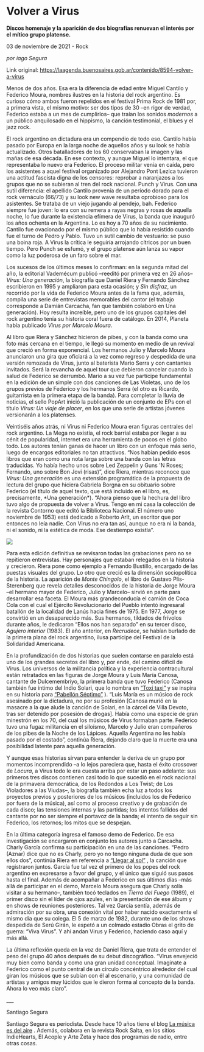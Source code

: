 # Volver a Virus

**Discos homenaje y la aparición de dos biografías renuevan el interés por el mítico grupo platense.**

03 de noviembre de 2021 - Rock

_por iago Segura_

Link original: https://laagenda.buenosaires.gob.ar/contenido/8594-volver-a-virus



Menos de dos años. Esa era la diferencia de edad entre Miguel Cantilo y Federico Moura, nombres ilustres en la historia del rock argentino. Es curioso cómo ambos fueron repelidos en el festival Prima Rock de 1981 por, a primera vista, el mismo motivo: ser dos tipos de 30 –en rigor de verdad, Federico estaba a un mes de cumplirlos– que traían los sonidos *modernos* a un público anquilosado en el hippismo, la canción testimonial, el blues y el jazz rock.




El rock argentino en dictadura era un compendio de todo eso. Cantilo había pasado por Europa en la larga noche de aquellos años y su look se había actualizado. Otros batalladores de los 60 conservaban la imagen y las mañas de esa década. En ese contexto, y aunque Miguel lo intentara, el que representaba lo nuevo era Federico. El proceso militar venía en caída, pero los asistentes a aquel festival organizado por Alejandro Pont Lezica tuvieron una actitud fascista digna de los censores: reprobar a naranjazos a los grupos que no se subieran al tren del rock nacional. Punch y Virus. Con una sutil diferencia: el apellido Cantilo provenía de un período dorado para el rock vernáculo (66/73) y su look new wave resultaba oprobioso para los asistentes. Se trataba de un viejo jugando al pendejo, bah. Federico siempre fue joven: lo era con su remera a rayas negras y rosas de aquella noche, lo fue durante la existencia efímera de Virus, la banda que inauguró los años ochenta en la Argentina. Lo es hoy a 70 años de su nacimiento. Cantilo fue ovacionado por el mismo público que lo había resistido cuando fue el turno de Pedro y Pablo. Tuvo un sutil cambio de vestuario: se puso una boina roja. A Virus la crítica le seguiría arrojando cítricos por un buen tiempo. Pero Punch se esfumó, y el grupo platense aún lanza su vapor como la luz poderosa de un faro sobre el mar.




Los sucesos de los últimos meses lo confirman: en la segunda mitad del año, la editorial Vademécum publicó –reeditó por primera vez en 26 años– *Virus: Una generación*, la biografía que Daniel Riera y Fernando Sánchez escribieron en 1995 y ampliaron para esta ocasión; y *Sin disfraz*, un recorrido por la vida de Federico Moura antes de la fama que, además, compila una serie de entrevistas memorables del cantor (el trabajo corresponde a Damián Carcacha, fan que también colaboró en Una generación). Hoy resulta increíble, pero uno de los grupos capitales del rock argentino tenía su historia coral fuera de catálogo. En 2014, Planeta había publicado *Virus por Marcelo Moura*.




Al libro que Riera y Sánchez hicieron de pibes, y con la banda como una foto más cercana en el tiempo, le llegó su momento en medio de un revival que creció en forma exponencial. Los hermanos Julio y Marcelo Moura anunciaron una gira que oficiará a la vez como regreso y despedida de una versión remozada de Virus, junto al baterista Mario Serra y con cantantes invitados. Será la revancha de aquel tour que debieron cancelar cuando la salud de Federico se derrumbó. Mario a su vez fue partícipe fundamental en la edición de un simple con dos canciones de Las Violetas, uno de los grupos previos de Federico y los hermanos Serra (el otro es Ricardo, guitarrista en la primera etapa de la banda). Para completar la lluvia de noticias, el sello PopArt inició la publicación de un conjunto de EPs con el título *Virus: Un viaje de placer*, en los que una serie de artistas jóvenes versionarán a los platenses.




Veintiséis años atrás, ni Virus ni Federico Moura eran figuras centrales del rock argentino. La Mega no existía, el rock barrial estaba por llegar a su cénit de popularidad, internet era una herramienta de pocos en el globo todo. Los autores tenían ganas de hacer un libro con un enfoque más serio, luego de encargos editoriales no tan atractivos. “Nos habían pedido esos libros que eran como una nota larga sobre una banda con las letras traducidas. Yo había hecho unos sobre Led Zeppelin y Guns 'N Roses; Fernando, uno sobre Bon Jovi (risas)”, dice Riera, mientras reconoce que *Virus: Una generación* es una extensión programática de la propuesta de lectura del grupo que hiciera Gabriela Borgna en su obituario sobre Federico (el título de aquel texto, que está incluido en el libro, es, precisamente, \*Una generación\*). “Ahora pienso que la hechura del libro tuvo algo de propuesta de volver a Virus. Tengo en mi casa la colección de la revista Contorno que editó la Biblioteca Nacional. El número uno noviembre de 1953) está dedicado a Roberto Arlt, un escritor que por entonces no leía nadie. Con Virus no era tan así, aunque no era ni la banda, ni el sonido, ni la estética de moda. Ese destiempo existía”.




![](https://cdn.feater.me/files/images/107788/8af8bcd7-6297-40d7-98a7-9297841d2b38.png)




Para esta edición definitiva se revisaron todas las grabaciones pero no se repitieron entrevistas. Hay personajes que estaban relegados en la historia y crecieron. Riera pone como ejemplo a Fernando Bustillo, encargado de las puestas visuales del grupo. Lo otro que creció es la dimensión sociopolítica de la historia. La aparición de *Monte Chingolo*, el libro de Gustavo Plis-Sterenberg que revela detalles desconocidos de la historia de Jorge Moura –el hermano mayor de Federico, Julio y Marcelo– sirvió en parte para desarrollar esa faceta. El Moura más grandeconducía el camión de Coca Cola con el cual el Ejército Revolucionario del Pueblo intentó ingresaral batallón de la localidad de Lanús hacia fines de 1975. En 1977, Jorge se convirtió en un desaparecido más. Sus hermanos, tildados de frívolos durante años, le dedicaron “Ellos nos han separado” en su tercer disco, *Agujero interior* (1983). El año anterior, en *Recrudece*, se habían burlado de la primera plana del rock argentino, ilusa partícipe del Festival de la Solidaridad Americana.




En la profundización de dos historias que suelen contarse en paralelo está uno de los grandes secretos del libro y, por ende, del camino difícil de Virus. Los universos de la militancia política y la experiencia contracultural están retratados en las figuras de Jorge Moura y Luis María Canosa, cantante de Dulcemembriyo, la primera banda que tuvo Federico (Canosa también fue íntimo del Indio Solari, que lo nombra en [“Toxi taxi”](https://youtu.be/pPnj0ncZC_w) y se inspira en su historia para [“Pabellón Séptimo”](https://youtu.be/mzNLQLoYNgE) ). “Luis María es un músico de rock asesinado por la dictadura, no por su profesión [Canosa murió en la masacre a la que alude la canción de Solari, en la cárcel de Villa Devoto, tras ser detenido por posesión de drogas]. Había como una especie de gran minestrón en los 70, del cual los músicos de Virus formaban parte. Federico tuvo una fugaz militancia en el siloísmo, Marcelo y Julio eran compañeros de los pibes de la Noche de los Lápices. Aquella Argentina no les había pasado por el costado”, continúa Riera, dejando claro que la muerte era una posibilidad latente para aquella generación.




Y aunque esas historias sirvan para entender la deriva de un grupo por momentos incomprendido –a lo lejos pareciera que, hasta el éxito crossover de *Locura*, a Virus todo le era cuesta arriba por estar un paso adelante: sus primeros tres discos contienen casi todo lo que sucedió en el rock nacional de la primavera democrática, de los Redondos a Los Twist; de Los Violadores a las Viudas–, la biografía también echa luz a todos los proyectos previos y posteriores de los músicos (incluidos los de Federico por fuera de la música), así como al proceso creativo y de grabación de cada disco; las tensiones internas y las partidas; los intentos fallidos del cantante por no ser siempre el portavoz de la banda; el intento de seguir sin Federico, los retornos; los mitos que se despejan.




En la última categoría ingresa el famoso demo de Federico. De esa investigación se encargaron en conjunto los autores junto a Carcacha. Charly García confirma su participación en una de las canciones. “Pedro (Aznar) dice que no es Charly, pero yo no tengo ninguna duda de que son ellos dos”, continúa Riera en referencia a [“Llegar al sol”](https://youtu.be/ajrZY_J6VKA) , la canción que registraron juntos. García fue tal vez el primero de los popes del rock argentino en expresarse a favor del grupo, y el único que siguió sus pasos hasta el final. Además de acompañar a Federico en sus últimos días –más allá de participar en el demo, Marcelo Moura asegura que Charly solía visitar a su hermano–, también tocó teclados en *Tierra del Fuego* (1989), el primer disco sin el líder de ojos azules, en la presentación de ese álbum y en shows de reuniones posteriores. Tal vez García sentía, además de admiración por su obra, una conexión vital por haber nacido exactamente el mismo día que su colega. El 5 de marzo de 1982, durante uno de los shows despedida de Serú Girán, le espetó a un colmado estadio Obras el grito de guerra: “Viva Virus”. Y ahí andan Virus y Federico, haciendo caso aquí y más allá.




La última reflexión queda en la voz de Daniel Riera, que trata de entender el peso del grupo 40 años después de su debut discográfico. “Virus envejeció muy bien como banda y como una gran unidad conceptual. Imaginate a Federico como el punto central de un círculo concéntrico alrededor del cual giran los músicos que se subían con él al escenario, y una comunidad de artistas y amigos muy lúcidos que le dieron forma al concepto de la banda. Ahora lo veo más claro”.




\_\_\_




Santiago Segura




Santiago Segura es periodista. Desde hace 10 años tiene el blog [La música es del aire](http://lamusicaesdelaire.blogspot.com/) . Además, colabora en la revista Rock Salta, en los sitios IndieHearts, El Acople y Arte Zeta y hace dos programas de radio, entre otras cosas.



